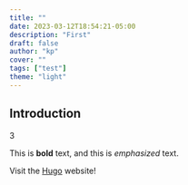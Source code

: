 ```yaml
---
title: ""
date: 2023-03-12T18:54:21-05:00
description: "First"
draft: false
author: "kp"
cover: ""
tags: ["test"]
theme: "light"
---
```

## Introduction
3

This is **bold** text, and this is *emphasized* text.

Visit the [Hugo](https://gohugo.io) website!